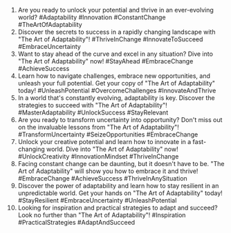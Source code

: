 1. Are you ready to unlock your potential and thrive in an ever-evolving world?  #Adaptability #Innovation #ConstantChange #TheArtOfAdaptability
2. Discover the secrets to success in a rapidly changing landscape with "The Art of Adaptability"!  #ThriveInChange #InnovateToSucceed #EmbraceUncertainty
3. Want to stay ahead of the curve and excel in any situation? Dive into "The Art of Adaptability" now!  #StayAhead #EmbraceChange #AchieveSuccess
4. Learn how to navigate challenges, embrace new opportunities, and unleash your full potential. Get your copy of "The Art of Adaptability" today!  #UnleashPotential #OvercomeChallenges #InnovateAndThrive
5. In a world that's constantly evolving, adaptability is key. Discover the strategies to succeed with "The Art of Adaptability"!  #MasterAdaptability #UnlockSuccess #StayRelevant
6. Are you ready to transform uncertainty into opportunity? Don't miss out on the invaluable lessons from "The Art of Adaptability"!  #TransformUncertainty #SeizeOpportunities #EmbraceChange
7. Unlock your creative potential and learn how to innovate in a fast-changing world. Dive into "The Art of Adaptability" now!  #UnlockCreativity #InnovationMindset #ThriveInChange
8. Facing constant change can be daunting, but it doesn't have to be. "The Art of Adaptability" will show you how to embrace it and thrive!  #EmbraceChange #AchieveSuccess #ThriveInAnySituation
9. Discover the power of adaptability and learn how to stay resilient in an unpredictable world. Get your hands on "The Art of Adaptability" today!  #StayResilient #EmbraceUncertainty #UnleashPotential
10. Looking for inspiration and practical strategies to adapt and succeed? Look no further than "The Art of Adaptability"!  #Inspiration #PracticalStrategies #AdaptAndSucceed
